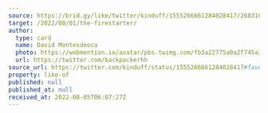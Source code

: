 ```yaml
---
source: https://brid.gy/like/twitter/kinduff/1555266661284028417/268310274
target: /2022/08/01/the-firestarter/
author:
  type: card
  name: David Montesdeoca
  photo: https://webmention.io/avatar/pbs.twimg.com/fb3a22775a0a2f745a3a68221a0e092703b866fe11da3edfab07b0828d7000a9.jpg
  url: https://twitter.com/backpackerhh
source_url: https://twitter.com/kinduff/status/1555266661284028417#favorited-by-268310274
property: like-of
published: null
published_at: null
received_at: 2022-08-05T06:07:27Z
---
```


